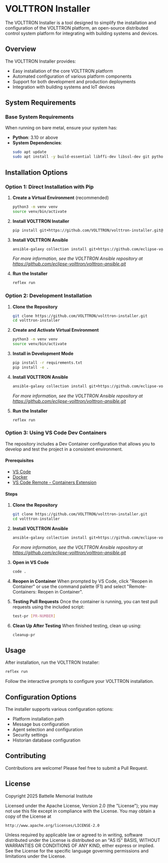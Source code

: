 # VOLTTRON Installer

The VOLTTRON Installer is a tool designed to simplify the installation and configuration of the VOLTTRON platform, an open-source distributed control system platform for integrating with building systems and devices.

## Overview

The VOLTTRON Installer provides:
- Easy installation of the core VOLTTRON platform
- Automated configuration of various platform components
- Support for both development and production deployments
- Integration with building systems and IoT devices

## System Requirements

### Base System Requirements

When running on bare metal, ensure your system has:

- **Python**: 3.10 or above
- **System Dependencies**:
  ```bash
  sudo apt update
  sudo apt install -y build-essential libffi-dev libssl-dev git python3-dev python3-venv unzip
  ```

## Installation Options

### Option 1: Direct Installation with Pip

1. **Create a Virtual Environment** (recommended)
   ```bash
   python3 -m venv venv
   source venv/bin/activate
   ```

2. **Install VOLTTRON Installer**
   ```bash
   pip install git+https://github.com/VOLTTRON/volttron-installer.git@develop
   ```
3. **Install VOLTTRON Ansible**
      
      ```bash
      ansible-galaxy collection install git+https://github.com/eclipse-volttron/volttron-ansible.git@develop
      ```
      *For more information, see the VOLTTRON Ansible repository at https://github.com/eclipse-volttron/volttron-ansible.git*

4. **Run the Installer**
   ```bash
   reflex run
   ```

### Option 2: Development Installation

1. **Clone the Repository**
   ```bash
   git clone https://github.com/VOLTTRON/volttron-installer.git
   cd volttron-installer
   ```

2. **Create and Activate Virtual Environment**
   ```bash
   python3 -m venv venv
   source venv/bin/activate
   ```

3. **Install in Development Mode**
   ```bash
   pip install -r requirements.txt
   pip install -e .
   ```
4. **Install VOLTTRON Ansible**
      ```bash
      ansible-galaxy collection install git+https://github.com/eclipse-volttron/volttron-ansible.git@develop
      ```
      *For more information, see the VOLTTRON Ansible repository at https://github.com/eclipse-volttron/volttron-ansible.git*
5. **Run the Installer**
   ```bash
   reflex run
   ```

### Option 3: Using VS Code Dev Containers

The repository includes a Dev Container configuration that allows you to develop and test the project in a consistent environment.

#### Prerequisites

- [VS Code](https://code.visualstudio.com/download)
- [Docker](https://docs.docker.com/get-docker/)
- [VS Code Remote - Containers Extension](https://marketplace.visualstudio.com/items?itemName=ms-vscode-remote.remote-containers)

#### Steps

1. **Clone the Repository**
   ```bash
   git clone https://github.com/VOLTTRON/volttron-installer.git
   cd volttron-installer
   ```
2. **Install VOLTTRON Ansible**
      ```bash
      ansible-galaxy collection install git+https://github.com/eclipse-volttron/volttron-ansible.git@develop
      ```
   *For more information, see the VOLTTRON Ansible repository at https://github.com/eclipse-volttron/volttron-ansible.git*

3. **Open in VS Code**
   ```bash
   code .
   ```

4. **Reopen in Container**
   When prompted by VS Code, click "Reopen in Container" or use the command palette (F1) and select "Remote-Containers: Reopen in Container".

5. **Testing Pull Requests**
   Once the container is running, you can test pull requests using the included script:
   ```bash
   test-pr [PR-NUMBER]
   ```

6. **Clean Up After Testing**
   When finished testing, clean up using:
   ```bash
   cleanup-pr
   ```

## Usage

After installation, run the VOLTTRON Installer:

```bash
reflex run
```

Follow the interactive prompts to configure your VOLTTRON installation.

## Configuration Options

The installer supports various configuration options:

- Platform installation path
- Message bus configuration
- Agent selection and configuration
- Security settings
- Historian database configuration

## Contributing

Contributions are welcome! Please feel free to submit a Pull Request.

## License

Copyright 2025 Battelle Memorial Institute

Licensed under the Apache License, Version 2.0 (the "License"); you may not
use this file except in compliance with the License. You may obtain a copy
of the License at

    http://www.apache.org/licenses/LICENSE-2.0
    
Unless required by applicable law or agreed to in writing, software
distributed under the License is distributed on an "AS IS" BASIS, WITHOUT
WARRANTIES OR CONDITIONS OF ANY KIND, either express or implied. See the
License for the specific language governing permissions and limitations
under the License.
